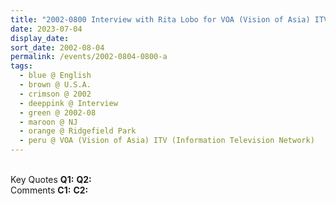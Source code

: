 ```yaml
---
title: "2002-0800 Interview with Rita Lobo for VOA (Vision of Asia) ITV (Information Television Network), Room, House, 270 Overpack Avenue, Ridgefield Park, NJ, U.S.A."
date: 2023-07-04
display_date: 
sort_date: 2002-08-04
permalink: /events/2002-0804-0800-a
tags:
  - blue @ English
  - brown @ U.S.A.
  - crimson @ 2002
  - deeppink @ Interview
  - green @ 2002-08
  - maroon @ NJ
  - orange @ Ridgefield Park
  - peru @ VOA (Vision of Asia) ITV (Information Television Network)
---
```


<br>

<wave-list>
  <list-title color="DarkSeaGreen" width="55">Key Quotes</list-title>
  <list-item color="BlanchedAlmond" width="280"><b>Q1:</b> <i></i></list-item>
  <list-item color="Lavender" width="280"><b>Q2:</b> <i></i></list-item>
</wave-list>

<br>

<wave-list>
  <list-title color="DarkSeaGreen" width="55">Comments</list-title>
  <list-item color="BlanchedAlmond" width="280"><b>C1:</b> <i></i></list-item>
  <list-item color="Lavender" width="280"><b>C2:</b> <i></i></list-item>
</wave-list>